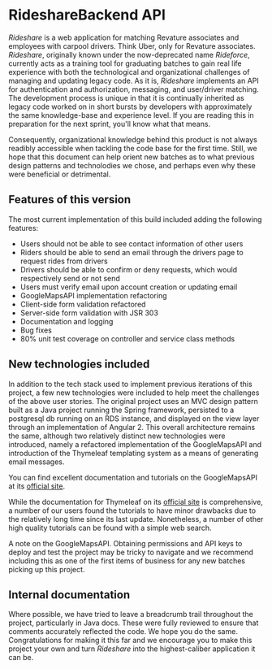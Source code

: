 # RideshareBackend API

*Rideshare* is a web application for matching Revature associates and employees with carpool drivers. Think Uber, only for Revature associates. *Rideshare*, originally known under the now-deprecated name _Rideforce_, currently acts as a training tool for graduating batches to gain real life experience with both the technological and organizational challenges of managing and updating legacy code. As it is, *Rideshare* implements an API for authentication and authorization, messaging, and user/driver matching. The development process is unique in that it is continually inherited as legacy code worked on in short bursts by developers with approximately the same knowledge-base and experience level. If you are reading this in preparation for the next sprint, you'll know what that means. 

Consequently, organizational knowledge behind this product is not always readibly accessible when tackling the code base for the first time. Still, we hope that this document can help orient new batches as to what previous design patterns and technolodies we chose, and perhaps even why these were beneficial or detrimental. 

## Features of this version

The most current implementation of this build included adding the following features:
 * Users should not be able to see contact information of other users
 * Riders should be able to send an email through the drivers page to request rides from drivers
 * Drivers should be able to confirm or deny requests, which would respectively send or not send
 * Users must verify email upon account creation or updating email
 * GoogleMapsAPI implementation refactoring
 * Client-side form validation refactored
 * Server-side form validation with JSR 303
 * Documentation and logging
 * Bug fixes
 * 80% unit test coverage on controller and service class methods

## New technologies included

In addition to the tech stack used to implement previous iterations of this project, a few new technologies were included to help meet the challenges of the above user stories. The original project uses an MVC design pattern built as a Java project running the Spring framework, persisted to a postgresql db running on an RDS instance, and displayed on the view layer through an implementation of Angular 2. This overall architecture remains the same, although two relatively distinct new technologies were introduced, namely a refactored implementation of the GoogleMapsAPI and introduction of the Thymeleaf templating system as a means of generating email messages. 

You can find excellent documentation and tutorials on the GoogleMapsAPI at its [official site](https://developers.google.com/maps/documentation).

While the documentation for Thymeleaf on its [official site](https://www.thymeleaf.org/documentation.html) is comprehensive, a number of our users found the tutorials to have minor drawbacks due to the relatively long time since its last update. Nonetheless, a number of other high quality tutorials can be found with a simple web search. 

A note on the GoogleMapsAPI. Obtaining permissions and API keys to deploy and test the project may be tricky to navigate and we recommend including this as one of the first items of business for any new batches picking up this project. 

## Internal documentation

Where possible, we have tried to leave a breadcrumb trail throughout the project, particularly in Java docs. These were fully reviewed to ensure that comments accurately reflected the code. We hope you do the same. Congratulations for making it this far and we encourage you to make this project your own and turn *Rideshare* into the highest-caliber application it can be. 

